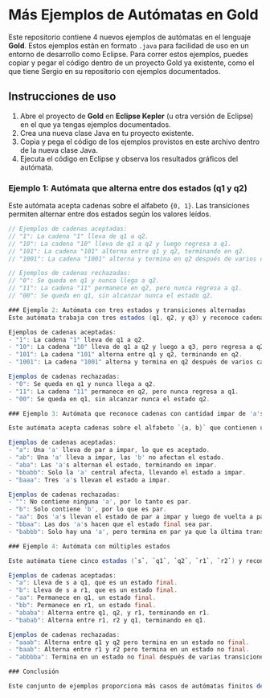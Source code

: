 # Más Ejemplos de Autómatas en Gold

Este repositorio contiene 4 nuevos ejemplos de autómatas en el lenguaje **Gold**. Estos ejemplos están en formato `.java` para facilidad de uso en un entorno de desarrollo como Eclipse. Para correr estos ejemplos, puedes copiar y pegar el código dentro de un proyecto Gold ya existente, como el que tiene Sergio en su repositorio con ejemplos documentados.

## Instrucciones de uso

1. Abre el proyecto de **Gold** en **Eclipse Kepler** (u otra versión de Eclipse) en el que ya tengas ejemplos documentados.
2. Crea una nueva clase Java en tu proyecto existente.
3. Copia y pega el código de los ejemplos provistos en este archivo dentro de la nueva clase Java.
4. Ejecuta el código en Eclipse y observa los resultados gráficos del autómata.

### Ejemplo 1: Autómata que alterna entre dos estados (q1 y q2)

Este autómata acepta cadenas sobre el alfabeto `{0, 1}`. Las transiciones permiten alternar entre dos estados según los valores leídos.

```java
// Ejemplos de cadenas aceptadas:
// "1": La cadena "1" lleva de q1 a q2.
// "10": La cadena "10" lleva de q1 a q2 y luego regresa a q1.
// "101": La cadena "101" alterna entre q1 y q2, terminando en q2.
// "1001": La cadena "1001" alterna y termina en q2 después de varios cambios.

// Ejemplos de cadenas rechazadas:
// "0": Se queda en q1 y nunca llega a q2.
// "11": La cadena "11" permanece en q2, pero nunca regresa a q1.
// "00": Se queda en q1, sin alcanzar nunca el estado q2.

### Ejemplo 2: Autómata con tres estados y transiciones alternadas
Este autómata trabaja con tres estados (q1, q2, y q3) y reconoce cadenas que alternan entre estos estados en función de las transiciones basadas en 0 y 1.

Ejemplos de cadenas aceptadas:
- "1": La cadena "1" lleva de q1 a q2.
- "10": La cadena "10" lleva de q1 a q2 y luego a q3, pero regresa a q2.
- "101": La cadena "101" alterna entre q1 y q2, terminando en q2.
- "1001": La cadena "1001" alterna y termina en q2 después de varios cambios.

Ejemplos de cadenas rechazadas:
- "0": Se queda en q1 y nunca llega a q2.
- "11": La cadena "11" permanece en q2, pero nunca regresa a q1.
- "00": Se queda en q1, sin alcanzar nunca el estado q2.

### Ejemplo 3: Autómata que reconoce cadenas con cantidad impar de 'a's

Este autómata acepta cadenas sobre el alfabeto `{a, b}` que contienen una cantidad **impar** de 'a's. Las 'b's no afectan el conteo.

Ejemplos de cadenas aceptadas:
- "a": Una 'a' lleva de par a impar, lo que es aceptado.
- "ab": Una 'a' lleva a impar, las 'b' no afectan el estado.
- "aba": Las 'a's alternan el estado, terminando en impar.
- "bbabb": Solo la 'a' central afecta, llevando el estado a impar.
- "baaa": Tres 'a's llevan el estado a impar.

Ejemplos de cadenas rechazadas:
- "": No contiene ninguna 'a', por lo tanto es par.
- "b": Solo contiene 'b', por lo que es par.
- "aa": Dos 'a's llevan el estado de par a impar y luego de vuelta a par.
- "bbaa": Las dos 'a's hacen que el estado final sea par.
- "babbb": Solo hay una 'a', pero termina en par ya que la última transición deja el estado en par.

### Ejemplo 4: Autómata con múltiples estados

Este autómata tiene cinco estados (`s`, `q1`, `q2`, `r1`, `r2`) y reconoce cadenas que alternan entre transiciones definidas por los caracteres 'a' y 'b'.

Ejemplos de cadenas aceptadas:
- "a": Lleva de s a q1, que es un estado final.
- "b": Lleva de s a r1, que es un estado final.
- "aa": Permanece en q1, un estado final.
- "bb": Permanece en r1, un estado final.
- "ababa": Alterna entre q1, q2, y r1, terminando en r1.
- "babab": Alterna entre r1, r2 y q1, terminando en q1.

Ejemplos de cadenas rechazadas:
- "aaab": Alterna entre q1 y q2 pero termina en un estado no final.
- "baab": Alterna entre r1 y r2 pero termina en un estado no final.
- "abbbba": Termina en un estado no final después de varias transiciones.

### Conclusión

Este conjunto de ejemplos proporciona más casos de autómatas finitos determinísticos (DFA) que pueden ser fácilmente integrados y ejecutados en proyectos Gold existentes dentro de Eclipse. Solo necesitas copiarlos en un proyecto ya abierto para extender el trabajo que ya tienes en curso.

